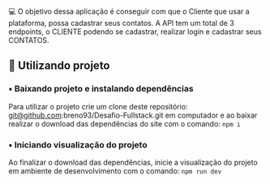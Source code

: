 💻  O objetivo dessa aplicação é conseguir com que o Cliente que usar a plataforma, possa cadastrar seus contatos.
    A API tem um total de 3 endpoints, o CLIENTE podendo se cadastrar, realizar login e cadastrar seus CONTATOS.


🎲 Utilizando projeto
---------------------

### ▪️ Baixando projeto e instalando dependências

Para utilizar o projeto crie um clone deste repositório: git@github.com:breno93/Desafio-Fullstack.git em computador e ao baixar realizar o download das dependências do site com o comando: `npm i`

### ▪️ Iniciando visualização do projeto

Ao finalizar o download das dependências, inicie a visualização do projeto em ambiente de desenvolvimento com o comando: `npm run dev`



